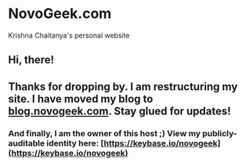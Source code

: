 # NovoGeek.com
Krishna Chaitanya's personal website

<h2>Hi, there! </h2>
<h2> Thanks for dropping by. I am restructuring my site. I have moved my blog to <a href="http://blog.novogeek.com">blog.novogeek.com</a>. Stay glued for updates!</h2>

### And finally, I am the owner of this host ;) View my publicly-auditable identity here: [https://keybase.io/novogeek](https://keybase.io/novogeek)
